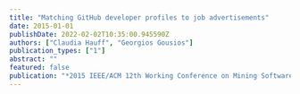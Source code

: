 ```yaml
---
title: "Matching GitHub developer profiles to job advertisements"
date: 2015-01-01
publishDate: 2022-02-02T10:35:00.945590Z
authors: ["Claudia Hauff", "Georgios Gousios"]
publication_types: ["1"]
abstract: ""
featured: false
publication: "*2015 IEEE/ACM 12th Working Conference on Mining Software Repositories*"
---
```



